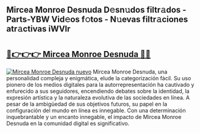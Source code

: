 ## Mircea Monroe Desnuda D𝚎sn𝚞dos filtr𝚊dos - Parts-YBW Vid𝚎os f𝚘tos - N𝚞evas filtr𝚊ciones atr𝚊ctivas iWVlr

# <h2><a href="http://mbb93al.tromn.icu/?c=Mircea+Monroe+Desnuda">🔗👉👉👉 Mircea Monroe Desnuda 🔗🔗</a></h2>

[![Mircea Monroe Desnuda nuevo](https://i.imgur.com/pEAQMta.gif)](http://mbb93al.tromn.icu/?c=Mircea+Monroe+Desnuda)
Mircea Monroe Desnuda, una personalidad compleja y enigmática, elude la categorización fácil. Su uso pionero de los medios digitales para la autorrepresentación ha cautivado y enfurecido a sus seguidores, encendiendo debates sobre la identidad, la expresión artística y la naturaleza evolutiva de las sociedades en línea. A pesar de la ambigüedad de sus objetivos futuros, su papel en la configuración del mundo en línea es innegable. Con una determinación inquebrantable y un encanto innegable, el impacto de Mircea Monroe Desnuda en la comunidad digital es significativo.
